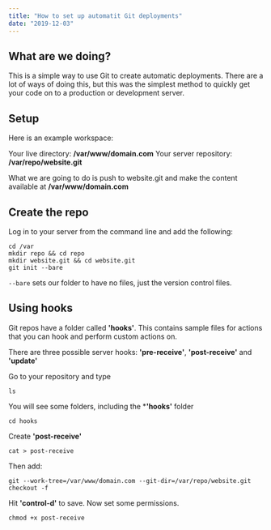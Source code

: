 ```yaml
---
title: "How to set up automatit Git deployments"
date: "2019-12-03"
---
```

## What are we doing?

This is a simple way to use Git to create automatic deployments. There are a lot of ways of doing this, but this was the simplest method to quickly get your code on to a production or development server.

## Setup

Here is an example workspace:

Your live directory: **/var/www/domain.com**
Your server repository: **/var/repo/website.git**

What we are going to do is push to website.git and make the content available at **/var/www/domain.com**

## Create the repo

Log in to your server from the command line and add the following:

```
cd /var
mkdir repo && cd repo
mkdir website.git && cd website.git
git init --bare
```

```--bare``` sets our folder to have no files, just the version control files.

## Using hooks

Git repos have a folder called **'hooks'**. This contains sample files for actions that you can hook and perform custom actions on.

There are three possible server hooks: **'pre-receive'**, **'post-receive'** and **'update'**

Go to your repository and type

```
ls
```

You will see some folders, including the ***'hooks'** folder

```
cd hooks
```

Create **'post-receive'**

```
cat > post-receive
```

Then add:

```
git --work-tree=/var/www/domain.com --git-dir=/var/repo/website.git checkout -f
```

Hit **'control-d'** to save. Now set some permissions.

```
chmod +x post-receive
```



